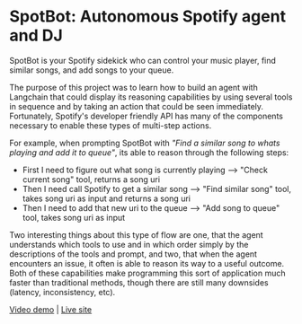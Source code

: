 # SpotBot: Autonomous Spotify agent and DJ
SpotBot is your Spotify sidekick who can control your music player, find similar songs, and add songs to your queue. 

The purpose of this project was to learn how to build an agent with Langchain that could display its reasoning capabilities by using several tools in sequence and by taking an action that could be seen immediately. Fortunately, Spotify's developer friendly API has many of the components necessary to enable these types of multi-step actions. 

For example, when prompting SpotBot with *"Find a similar song to whats playing and add it to queue"*, its able to reason through the following steps:
  - First I need to figure out what song is currently playing --> "Check current song" tool, returns a song uri
  - Then I need call Spotify to get a similar song --> "Find similar song" tool, takes song uri as input and returns a song uri
  - Then I need to add that new uri to the queue --> "Add song to queue" tool, takes song uri as input

Two interesting things about this type of flow are one, that the agent understands which tools to use and in which order simply by the descriptions of the tools and prompt, and two, that when the agent encounters an issue, it often is able to reason its way to a useful outcome. Both of these capabilities make programming this sort of application much faster than traditional methods, though there are still many downsides (latency, inconsistency, etc).

[Video demo](https://www.linkedin.com/posts/jonathanehirko_llm-ai-startups-activity-7082731257796718593-pugH/?utm_source=share&utm_medium=member_desktop) | [Live site](https://www.spot-bot.xyz/) 

